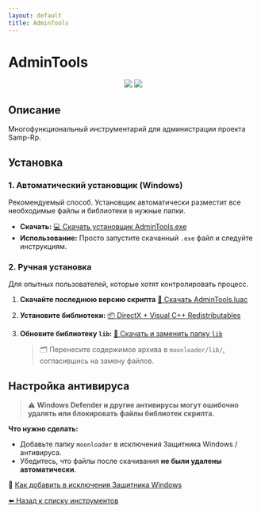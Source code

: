 ```yaml
---
layout: default
title: AdminTools
---
```


# AdminTools

<p align="center">
  <img src="https://img.shields.io/badge/status-active-brightgreen?style=flat-square">
  <img src="https://img.shields.io/badge/moonloader-supported-blue?style=flat-square">
</p>

## Описание

Многофункциональный инструментарий для администрации проекта Samp-Rp.

## Установка

### 1. Автоматический установщик (Windows)

Рекомендуемый способ. Установщик автоматически разместит все необходимые файлы и библиотеки в нужные папки.

- **Скачать:** [💻 Скачать установщик AdminTools.exe](https://github.com/amfeeque/samp.tools/raw/main/AdminTools/AdminTools.exe)
- **Использование:** Просто запустите скачанный `.exe` файл и следуйте инструкциям.


### 2. Ручная установка

Для опытных пользователей, которые хотят контролировать процесс.

1. **Скачайте последнюю версию скрипта**
   [🔄 Скачать AdminTools.luac](https://github.com/amfeeque/samp.tools/raw/main/AdminTools/AdminTools.luac)

2. **Установите библиотеки:**
   [📦 DirectX + Visual C++ Redistributables](https://github.com/amfeeque/samp.tools/raw/main/atoolsfiles/dx+vcredist.rar)

3. **Обновите библиотеку `lib`:**
   [📁 Скачать и заменить папку `lib`](https://github.com/amfeeque/samp.tools/raw/main/atoolsfiles/lib.rar)

   > 🗂 Перенесите содержимое архива в `moonloader/lib/`, согласившись на замену файлов.

## Настройка антивируса

> ⚠️ **Windows Defender и другие антивирусы могут ошибочно удалять или блокировать файлы библиотек скрипта.**

**Что нужно сделать:**
- Добавьте папку `moonloader` в исключения Защитника Windows / антивируса.
- Убедитесь, что файлы после скачивания **не были удалены автоматически**.

📖 [Как добавить в исключения Защитника Windows](https://remontka.pro/exclusions-defender-windows-10/)

[⬅️ Назад к списку инструментов](/samp.tools/)
